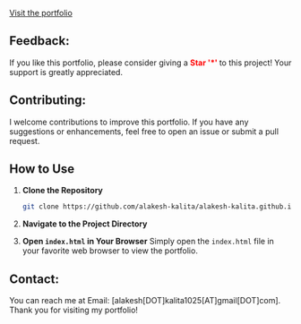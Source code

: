 [Visit the portfolio](https://alakesh-kalita.github.io/)

## Feedback:<br>
If you like this portfolio, please consider giving a <strong> <span style="color: red;">Star '*'</span> </strong> to this project! Your support is greatly appreciated.

## Contributing: <br>
I welcome contributions to improve this portfolio. If you have any suggestions or enhancements, feel free to open an issue or submit a pull request.

## How to Use

1. **Clone the Repository**
    ```sh
    git clone https://github.com/alakesh-kalita/alakesh-kalita.github.io
    ```

2. **Navigate to the Project Directory**

3. **Open `index.html` in Your Browser**
    Simply open the `index.html` file in your favorite web browser to view the portfolio.

## Contact: <br>
You can reach me at Email: [alakesh[DOT]kalita1025[AT]gmail[DOT]com]. Thank you for visiting my portfolio!
